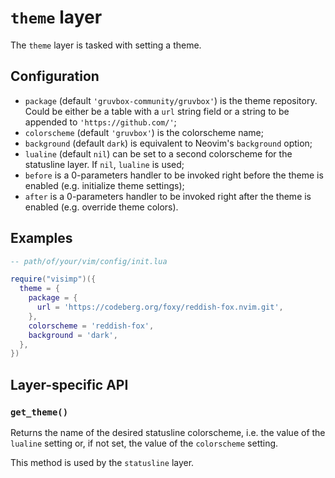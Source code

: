 # `theme` layer

The `theme` layer is tasked with setting a theme.

## Configuration

- `package` (default `'gruvbox-community/gruvbox'`) is the theme repository.
  Could be either be a table with a `url` string field or a string to be
  appended to `'https://github.com/'`;
- `colorscheme` (default `'gruvbox'`) is the colorscheme name;
- `background` (default `dark`) is equivalent to Neovim's `background` option;
- `lualine` (default `nil`) can be set to a second colorscheme for the
  statusline layer. If `nil`, `lualine` is used;
- `before` is a 0-parameters handler to be invoked right before the theme is
  enabled (e.g. initialize theme settings);
- `after` is a 0-parameters handler to be invoked right after the theme is
  enabled (e.g. override theme colors).

## Examples

```lua
-- path/of/your/vim/config/init.lua

require("visimp")({
  theme = {
    package = {
      url = 'https://codeberg.org/foxy/reddish-fox.nvim.git',
    },
    colorscheme = 'reddish-fox',
    background = 'dark',
  },
})
```

## Layer-specific API

### `get_theme()`

Returns the name of the desired statusline colorscheme, i.e. the value of the
`lualine` setting or, if not set, the value of the `colorscheme` setting.

This method is used by the `statusline` layer.
